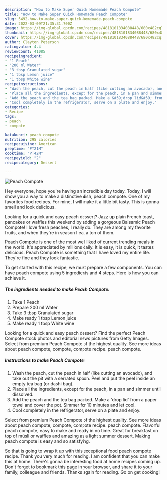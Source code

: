 ```yaml
---
description: "How to Make Super Quick Homemade Peach Compote"
title: "How to Make Super Quick Homemade Peach Compote"
slug: 5492-how-to-make-super-quick-homemade-peach-compote
date: 2022-03-09T21:35:31.700Z
image: https://img-global.cpcdn.com/recipes/4818101834088448/680x482cq70/peach-compote-recipe-main-photo.jpg
thumbnail: https://img-global.cpcdn.com/recipes/4818101834088448/680x482cq70/peach-compote-recipe-main-photo.jpg
cover: https://img-global.cpcdn.com/recipes/4818101834088448/680x482cq70/peach-compote-recipe-main-photo.jpg
author: Clayton Peterson
ratingvalue: 4.4
reviewcount: 41085
recipeingredient:
- "1 Peach"
- "200 ml Water"
- "3 tbsp Granulated sugar"
- "1 tbsp Lemon juice"
- "1 tbsp White wine"
recipeinstructions:
- "Wash the peach, cut the peach in half (like cutting an avocado), and take out the pit with a serrated spoon. Peel and put the peel inside an empty tea bag (or dashi bag)."
- "Place all the ingredients, except for the peach, in a pan and simmer until dissolved."
- "Add the peach and the tea bag packed. Make a &#39;drop lid&#39; from a paper towel and cover the pot. Simmer for 10 minutes and let cool."
- "Cool completely in the refrigerator, serve on a plate and enjoy."
categories:
- Recipe
tags:
- peach
- compote

katakunci: peach compote 
nutrition: 295 calories
recipecuisine: American
preptime: "PT21M"
cooktime: "PT42M"
recipeyield: "2"
recipecategory: Dessert

---
```



![Peach Compote](https://img-global.cpcdn.com/recipes/4818101834088448/680x482cq70/peach-compote-recipe-main-photo.jpg)

Hey everyone, hope you're having an incredible day today. Today, I will show you a way to make a distinctive dish, peach compote. One of my favorites food recipes. For mine, I will make it a little bit tasty. This is gonna smell and look delicious.

Looking for a quick and easy peach dessert? Jazz up plain French toast, pancakes or waffles this weekend by adding a gorgeous Balsamic Peach Compote! I love fresh peaches, I really do. They are among my favorite fruits, and when they&#39;re in season I eat a ton of them.

Peach Compote is one of the most well liked of current trending meals in the world. It's appreciated by millions daily. It is easy, it is quick, it tastes delicious. Peach Compote is something that I have loved my entire life. They're fine and they look fantastic.


To get started with this recipe, we must prepare a few components. You can have peach compote using 5 ingredients and 4 steps. Here is how you can achieve it.

<!--inarticleads1-->

##### The ingredients needed to make Peach Compote:

1. Take 1 Peach
1. Prepare 200 ml Water
1. Take 3 tbsp Granulated sugar
1. Make ready 1 tbsp Lemon juice
1. Make ready 1 tbsp White wine


Looking for a quick and easy peach dessert? Find the perfect Peach Compote stock photos and editorial news pictures from Getty Images. Select from premium Peach Compote of the highest quality. See more ideas about peach compote, compote, compote recipe. peach compote. 

<!--inarticleads2-->

##### Instructions to make Peach Compote:

1. Wash the peach, cut the peach in half (like cutting an avocado), and take out the pit with a serrated spoon. Peel and put the peel inside an empty tea bag (or dashi bag).
1. Place all the ingredients, except for the peach, in a pan and simmer until dissolved.
1. Add the peach and the tea bag packed. Make a &#39;drop lid&#39; from a paper towel and cover the pot. Simmer for 10 minutes and let cool.
1. Cool completely in the refrigerator, serve on a plate and enjoy.


Select from premium Peach Compote of the highest quality. See more ideas about peach compote, compote, compote recipe. peach compote. Flavorful peach compote, easy to make and ready in no time. Great for breakfast on top of müsli or waffles and amazing as a light summer dessert. Making peach compote is easy and so satisfying. 

So that is going to wrap it up with this exceptional food peach compote recipe. Thank you very much for reading. I am confident that you can make this at home. There's gonna be interesting food at home recipes coming up. Don't forget to bookmark this page in your browser, and share it to your family, colleague and friends. Thanks again for reading. Go on get cooking!
